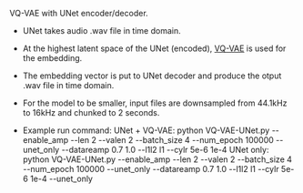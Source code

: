VQ-VAE with UNet encoder/decoder.

- UNet takes audio .wav file in time domain.
- At the highest latent space of the UNet (encoded), [VQ-VAE](https://doi.org/10.48550/arXiv.1711.00937) is used for the embedding.
- The embedding vector is put to UNet decoder and produce the otput .wav file in time domain.

- For the model to be smaller, input files are downsampled from 44.1kHz to 16kHz and chunked to 2 seconds.

- Example run command:
UNet + VQ-VAE: python VQ-VAE-UNet.py --enable_amp --len 2 --valen 2 --batch_size 4 --num_epoch 100000 --unet_only --datareamp 0.7 1.0 --l1l2 l1 --cylr 5e-6 1e-4
UNet only: python VQ-VAE-UNet.py --enable_amp --len 2 --valen 2 --batch_size 4 --num_epoch 100000 --unet_only --datareamp 0.7 1.0 --l1l2 l1 --cylr 5e-6 1e-4 --unet_only

